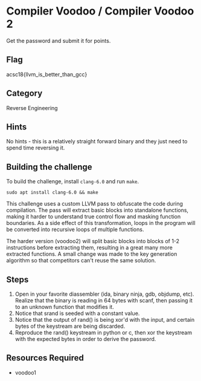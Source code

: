 # Compiler Voodoo / Compiler Voodoo 2

Get the password and submit it for points.

## Flag

acsc18{llvm_is_better_than_gcc}

## Category

Reverse Engineering

## Hints

No hints - this is a relatively straight forward binary and they just need to
spend time reversing it.

## Building the challenge

To build the challenge, install `clang-6.0` and run `make`.

    sudo apt install clang-6.0 && make

This challenge uses a custom LLVM pass to obfuscate the code during
compilation. The pass will extract basic blocks into standalone functions,
making it harder to understand true control flow and masking function
boundaries. As a side effect of this transformation, loops in the program
will be converted into recursive loops of multiple functions.

The harder version (voodoo2) will split basic blocks into blocks of 1-2
instructions before extracting them, resulting in a great many more extracted
functions. A small change was made to the key generation algorithm so that
competitors can't reuse the same solution.

## Steps

1. Open in your favorite diassembler (ida, binary ninja, gdb, objdump, etc).
   Realize that the binary is reading in 64 bytes with scanf, then passing it
   to an unknown function that modifies it.
2. Notice that srand is seeded with a constant value.
3. Notice that the output of rand() is being xor'd with the input, and certain
   bytes of the keystream are being discarded.
4. Reproduce the rand() keystream in python or c, then xor the keystream
   with the expected bytes in order to derive the password.

## Resources Required

* voodoo1
